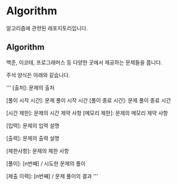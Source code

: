 # Algorithm

알고리즘에 관련된 레포지토리입니다.

## Algorithm 

백준, 이코테, 프로그래머스 등 다양한 곳에서 제공하는 문제들을 풉니다.

주석 양식은 아래와 같습니다. 

'''
[출처]: 문제의 출처

[풀이 시작 시간]: 문제 풀이 시작 시간
[풀이 종료 시간]: 문제 풀이 종료 시간

[시간 제한]: 문제의 시간 제약 사항
[메모리 제한]: 문제의 메모리 제약 사항

[입력]:
문제의 입력 설명

[출력]:
문제의 출력 설명

[제한사항]:
문제의 제한 사항

[풀이]:
[n번째] / 시도한 문제의 풀이

[제출 이력]:
[n번째] / 문제 풀이의 결과 
'''
 
